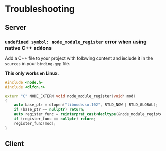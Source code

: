 # Troubleshooting

## Server
### `undefined symbol: node_module_register` error when using native C++ addons
Add a C++ file to your project with following content and include it in the  `sources` in your `binding.gyp` file.

**This only works on Linux.**
```cpp
#include <node.h>
#include <dlfcn.h>

extern "C" NODE_EXTERN void node_module_register(void* mod) 
{
    auto base_ptr = dlopen("libnode.so.102", RTLD_NOW | RTLD_GLOBAL);
    if (base_ptr == nullptr) return;
    auto register_func = reinterpret_cast<decltype(&node_module_register)>(dlsym(base_ptr, "node_module_register"));
    if (register_func == nullptr) return;
    register_func(mod);
}
```

## Client

